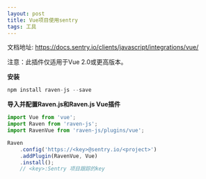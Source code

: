 ```yaml
---
layout: post
title: Vue项目使用sentry
tags: 工具
---
```



文档地址: https://docs.sentry.io/clients/javascript/integrations/vue/

注意：此插件仅适用于Vue 2.0或更高版本。

**安装**
```js
npm install raven-js --save
```
**导入并配置Raven.js和Raven.js Vue插件**

```js
import Vue from 'vue';
import Raven from 'raven-js';
import RavenVue from 'raven-js/plugins/vue';

Raven
    .config('https://<key>@sentry.io/<project>')
    .addPlugin(RavenVue, Vue)
    .install();
    // <key>:Sentry 项目跟踪的key
```
